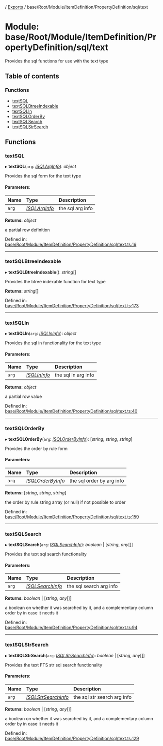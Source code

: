 [](../README.md) / [Exports](../modules.md) / base/Root/Module/ItemDefinition/PropertyDefinition/sql/text

# Module: base/Root/Module/ItemDefinition/PropertyDefinition/sql/text

Provides the sql functions for use with the text type

## Table of contents

### Functions

- [textSQL](base_root_module_itemdefinition_propertydefinition_sql_text.md#textsql)
- [textSQLBtreeIndexable](base_root_module_itemdefinition_propertydefinition_sql_text.md#textsqlbtreeindexable)
- [textSQLIn](base_root_module_itemdefinition_propertydefinition_sql_text.md#textsqlin)
- [textSQLOrderBy](base_root_module_itemdefinition_propertydefinition_sql_text.md#textsqlorderby)
- [textSQLSearch](base_root_module_itemdefinition_propertydefinition_sql_text.md#textsqlsearch)
- [textSQLStrSearch](base_root_module_itemdefinition_propertydefinition_sql_text.md#textsqlstrsearch)

## Functions

### textSQL

▸ **textSQL**(`arg`: [*ISQLArgInfo*](../interfaces/base_root_module_itemdefinition_propertydefinition_types.isqlarginfo.md)): *object*

Provides the sql form for the text type

#### Parameters:

Name | Type | Description |
:------ | :------ | :------ |
`arg` | [*ISQLArgInfo*](../interfaces/base_root_module_itemdefinition_propertydefinition_types.isqlarginfo.md) | the sql arg info   |

**Returns:** *object*

a partial row definition

Defined in: [base/Root/Module/ItemDefinition/PropertyDefinition/sql/text.ts:16](https://github.com/onzag/itemize/blob/28218320/base/Root/Module/ItemDefinition/PropertyDefinition/sql/text.ts#L16)

___

### textSQLBtreeIndexable

▸ **textSQLBtreeIndexable**(): *string*[]

Provides the btree indexable function for text type

**Returns:** *string*[]

Defined in: [base/Root/Module/ItemDefinition/PropertyDefinition/sql/text.ts:173](https://github.com/onzag/itemize/blob/28218320/base/Root/Module/ItemDefinition/PropertyDefinition/sql/text.ts#L173)

___

### textSQLIn

▸ **textSQLIn**(`arg`: [*ISQLInInfo*](../interfaces/base_root_module_itemdefinition_propertydefinition_types.isqlininfo.md)): *object*

Provides the sql in functionality for the text type

#### Parameters:

Name | Type | Description |
:------ | :------ | :------ |
`arg` | [*ISQLInInfo*](../interfaces/base_root_module_itemdefinition_propertydefinition_types.isqlininfo.md) | the sql in arg info   |

**Returns:** *object*

a partial row value

Defined in: [base/Root/Module/ItemDefinition/PropertyDefinition/sql/text.ts:40](https://github.com/onzag/itemize/blob/28218320/base/Root/Module/ItemDefinition/PropertyDefinition/sql/text.ts#L40)

___

### textSQLOrderBy

▸ **textSQLOrderBy**(`arg`: [*ISQLOrderByInfo*](../interfaces/base_root_module_itemdefinition_propertydefinition_types.isqlorderbyinfo.md)): [*string*, *string*, *string*]

Provides the order by rule form

#### Parameters:

Name | Type | Description |
:------ | :------ | :------ |
`arg` | [*ISQLOrderByInfo*](../interfaces/base_root_module_itemdefinition_propertydefinition_types.isqlorderbyinfo.md) | the sql order by arg info   |

**Returns:** [*string*, *string*, *string*]

the order by rule string array (or null) if not possible to order

Defined in: [base/Root/Module/ItemDefinition/PropertyDefinition/sql/text.ts:159](https://github.com/onzag/itemize/blob/28218320/base/Root/Module/ItemDefinition/PropertyDefinition/sql/text.ts#L159)

___

### textSQLSearch

▸ **textSQLSearch**(`arg`: [*ISQLSearchInfo*](../interfaces/base_root_module_itemdefinition_propertydefinition_types.isqlsearchinfo.md)): *boolean* \| [*string*, *any*[]]

Provides the text sql search functionality

#### Parameters:

Name | Type | Description |
:------ | :------ | :------ |
`arg` | [*ISQLSearchInfo*](../interfaces/base_root_module_itemdefinition_propertydefinition_types.isqlsearchinfo.md) | the sql search arg info   |

**Returns:** *boolean* \| [*string*, *any*[]]

a boolean on whether it was searched by it, and a complementary column order by in case it needs it

Defined in: [base/Root/Module/ItemDefinition/PropertyDefinition/sql/text.ts:94](https://github.com/onzag/itemize/blob/28218320/base/Root/Module/ItemDefinition/PropertyDefinition/sql/text.ts#L94)

___

### textSQLStrSearch

▸ **textSQLStrSearch**(`arg`: [*ISQLStrSearchInfo*](../interfaces/base_root_module_itemdefinition_propertydefinition_types.isqlstrsearchinfo.md)): *boolean* \| [*string*, *any*[]]

Provides the text FTS str sql search functionality

#### Parameters:

Name | Type | Description |
:------ | :------ | :------ |
`arg` | [*ISQLStrSearchInfo*](../interfaces/base_root_module_itemdefinition_propertydefinition_types.isqlstrsearchinfo.md) | the sql str search arg info   |

**Returns:** *boolean* \| [*string*, *any*[]]

a boolean on whether it was searched by it, and a complementary column order by in case it needs it

Defined in: [base/Root/Module/ItemDefinition/PropertyDefinition/sql/text.ts:129](https://github.com/onzag/itemize/blob/28218320/base/Root/Module/ItemDefinition/PropertyDefinition/sql/text.ts#L129)
